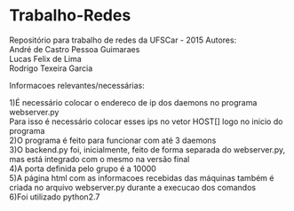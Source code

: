 # Trabalho-Redes
Repositório para trabalho de redes da UFSCar - 2015
Autores: <br>
André de Castro Pessoa Guimaraes <br>
Lucas Felix de Lima <br>
Rodrigo Texeira Garcia <br>

Informacoes relevantes/necessárias: <br>

1)É necessário colocar o endereco de ip dos daemons no programa webserver.py <br>
	Para isso é necessário colocar esses ips no vetor HOST[] logo no inicio do programa <br>
2)O programa é feito para funcionar com até 3 daemons <br>
3)O backend.py foi, inicialmente, feito de forma separada do webserver.py, mas está integrado com o mesmo na versão final <br>
4)A porta definida pelo grupo é a 10000 <br>
5)A página html com as informacoes recebidas das máquinas também é criada no arquivo webserver.py durante a execucao dos comandos <br>
6)Foi utilizado python2.7
